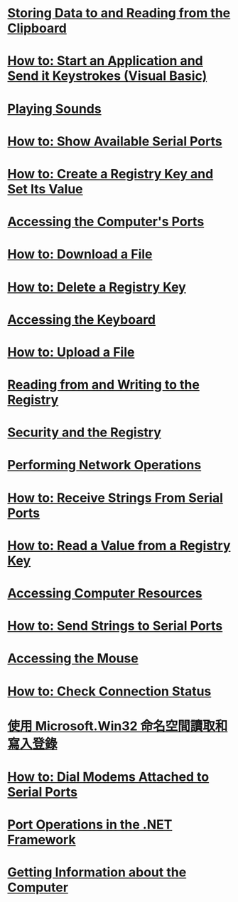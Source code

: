 # [Storing Data to and Reading from the Clipboard](storing-data-to-and-reading-from-the-clipboard.md)
# [How to: Start an Application and Send it Keystrokes (Visual Basic)](how-to-start-an-application-and-send-it-keystrokes.md)
# [Playing Sounds](playing-sounds.md)
# [How to: Show Available Serial Ports](how-to-show-available-serial-ports.md)
# [How to: Create a Registry Key and Set Its Value](how-to-create-a-registry-key-and-set-its-value.md)
# [Accessing the Computer's Ports](accessing-the-computer-s-ports.md)
# [How to: Download a File](how-to-download-a-file.md)
# [How to: Delete a Registry Key](how-to-delete-a-registry-key.md)
# [Accessing the Keyboard](accessing-the-keyboard.md)
# [How to: Upload a File](how-to-upload-a-file.md)
# [Reading from and Writing to the Registry](reading-from-and-writing-to-the-registry.md)
# [Security and the Registry](security-and-the-registry.md)
# [Performing Network Operations](performing-network-operations.md)
# [How to: Receive Strings From Serial Ports](how-to-receive-strings-from-serial-ports.md)
# [How to: Read a Value from a Registry Key](how-to-read-a-value-from-a-registry-key.md)
# [Accessing Computer Resources](index.md)
# [How to: Send Strings to Serial Ports](how-to-send-strings-to-serial-ports.md)
# [Accessing the Mouse](accessing-the-mouse.md)
# [How to: Check Connection Status](how-to-check-connection-status.md)
# [使用 Microsoft.Win32 命名空間讀取和寫入登錄](reading-from-and-writing-to-the-registry-using-the-microsoft-win32-namespace.md)
# [How to: Dial Modems Attached to Serial Ports](how-to-dial-modems-attached-to-serial-ports.md)
# [Port Operations in the .NET Framework](port-operations-in-the-net-framework.md)
# [Getting Information about the Computer](getting-information-about-the-computer.md)
